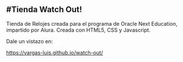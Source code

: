 #Tienda Watch Out!
-------------------------
Tienda de Relojes creada para el programa de Oracle Next Education, impartido por Alura.
Creada con HTML5, CSS y Javascript.

Dale un vistazo en:

<a href="https://vargas-luis.github.io/watch-out/" target="_blank">https://vargas-luis.github.io/watch-out/</a>

